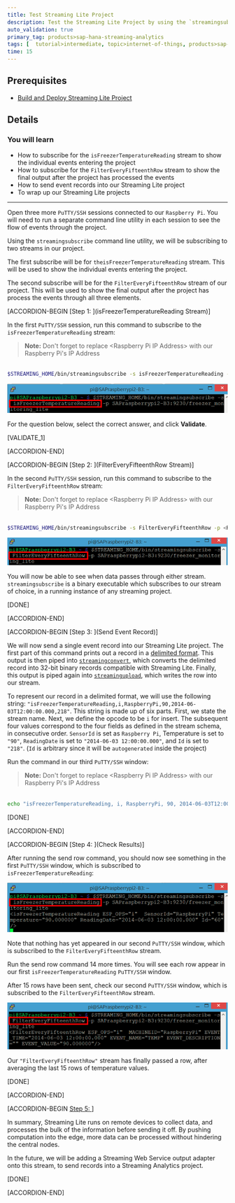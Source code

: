 ```yaml
---
title: Test Streaming Lite Project
description: Test the Streaming Lite Project by using the `streamingsubscribe` command line utility to see the flow of events through the project.
auto_validation: true
primary_tag: products>sap-hana-streaming-analytics
tags: [  tutorial>intermediate, topic>internet-of-things, products>sap-hana-streaming-analytics, products>sap-hana\,-express-edition ]
time: 15
---
```


## Prerequisites  
 - [Build and Deploy Streaming Lite Project](https://developers.sap.com/tutorials/hsa-streaming-lite-freezer-monitoring-part3.html)

## Details
### You will learn  
- How to subscribe for the `isFreezerTemperatureReading` stream to show the individual events entering the project
- How to subscribe for the `FilterEveryFifteenthRow` stream to show the final output after the project has processed the events
- How to send event records into our Streaming Lite project
- To wrap up our Streaming Lite projects


---

Open three more `PuTTY/SSH` sessions connected to our `Raspberry Pi`. You will need to run a separate command line utility in each session to see the flow of events through the project.

Using the `streamingsubscribe` command line utility, we will be subscribing to two streams in our project.

The first subscribe will be for `theisFreezerTemperatureReading` stream. This will be used to show the individual events entering the project.

The second subscribe will be for the `FilterEveryFifteenthRow` stream of our project. This will be used to show the final output after the project has process the events through all three elements.

[ACCORDION-BEGIN [Step 1: ](isFreezerTemperatureReading Stream)]

In the first `PuTTY/SSH` session, run this command to subscribe to the `isFreezerTemperatureReading` stream:

> **Note:** Don't forget to replace \<Raspberry Pi IP Address\> with our Raspberry Pi's IP Address

```Bash

$STREAMING_HOME/bin/streamingsubscribe -s isFreezerTemperatureReading -p <Raspberry Pi IP Address>:9230/freezer_monitoring_lite
```

![Is Freezer Temperature Reading](isFreezerTemperatureReading.png)

For the question below, select the correct answer, and click **Validate**.

[VALIDATE_1]

[ACCORDION-END]

[ACCORDION-BEGIN [Step 2: ](FilterEveryFifteenthRow Stream)]

In the second `PuTTY/SSH` session, run this command to subscribe to the `FilterEveryFifteenthRow` stream:

> **Note:** Don't forget to replace \<Raspberry Pi IP Address\> with our Raspberry Pi's IP Address

```Bash

$STREAMING_HOME/bin/streamingsubscribe -s FilterEveryFifteenthRow -p <Raspberry Pi IP Address>:9230/freezer_monitoring_lite
```

![Filter Every Fifteenth Row](FilterEveryFifteenthRow.png)


You will now be able to see when data passes through either stream. `streamingsubscribe` is a binary executable which subscribes to our stream of choice, in a running instance of any streaming project.

[DONE]

[ACCORDION-END]


[ACCORDION-BEGIN [Step 3: ](Send Event Record)]

We will now send a single event record into our Streaming Lite project. The first part of this command prints out a record in a [delimited format](https://help.sap.com/viewer/e54136ab6a4a43e6a370265bf0a2d744/4.2.9/en-US/3cef7c1f75c542b1bc6dc01f2606f54c.html?q=delimited%20format). This output is then piped into [`streamingconvert`](https://help.sap.com/saphelp_esp_51sp09_util/helpdata/en/e7/8124f56f0f10148c0afd9de7ceb2b7/content.htm?no_cache=true), which converts the delimited record into 32-bit binary records compatible with Streaming Lite. Finally, this output is piped again into [`streamingupload`](https://help.sap.com/saphelp_esp_51sp09_util/helpdata/en/e7/8136296f0f1014b316940b33de65c6/content.htm?no_cache=true), which writes the row into our stream.

To represent our record in a delimited format, we will use the following string: `"isFreezerTemperatureReading,i,RaspberryPi,90,2014-06-03T12:00:00.000,218"`. This string is made up of six parts. First, we state the stream name. Next, we define the opcode to be `i` for insert. The subsequent four values correspond to the four fields as defined in the stream schema, in consecutive order. `SensorId` is set as `Raspberry Pi`, Temperature is set to `"90"`, `ReadingDate` is set to `"2014-06-03 12:00:00.000"`, and `Id` is set to `"218"`. (`Id` is arbitrary since it will be `autogenerated` inside the project)

Run the command in our third `PuTTY/SSH` window:

> **Note:** Don't forget to replace \<Raspberry Pi IP Address\> with our Raspberry Pi's IP Address

```Bash

echo "isFreezerTemperatureReading, i, RaspberryPi, 90, 2014-06-03T12:00:00.000,218" | $STREAMING_HOME/bin/streamingconvert -d "," -p <Raspberry Pi IP Address>:9230/freezer_monitoring_lite | $STREAMING_HOME/bin/streamingupload -p <Raspberry Pi IP Address>:9230/freezer_monitoring_lite
```

[DONE]

[ACCORDION-END]

[ACCORDION-BEGIN [Step 4: ](Check Results)]

After running the send row command, you should now see something in the first `PuTTY/SSH` window, which is subscribed to `isFreezerTemperatureReading`:

![Is Freezer Temperature Reading Results](isFreezerTemperatureReadingResults.png)

Note that nothing has yet appeared in our second `PuTTY/SSH` window, which is subscribed to the `FilterEveryFifteenthRow` stream.

Run the send row command 14 more times. You will see each row appear in our first `isFreezerTemperatureReading` `PuTTY/SSH` window.

After 15 rows have been sent, check our second `PuTTY/SSH` window, which is subscribed to the `FilterEveryFifteenthRow` stream.

![Filter Every Fifteenth Row Results](FilterEveryFifteenthRowResults.png)

Our `"FilterEveryFifteenthRow"` stream has finally passed a row, after averaging the last 15 rows of temperature values.

[DONE]

[ACCORDION-END]

[ACCORDION-BEGIN [Step 5: ](Summary)]

In summary, Streaming Lite runs on remote devices to collect data, and processes the bulk of the information before sending it off. By pushing computation into the edge, more data can be processed without hindering the central nodes.

In the future, we will be adding a Streaming Web Service output adapter onto this stream, to send records into a Streaming Analytics project.

[DONE]

[ACCORDION-END]

